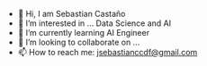 - 👋 Hi, I am Sebastian Castaño
- 👀 I’m interested in ... Data Science and AI
- 🌱 I’m currently learning AI Engineer
- 💞️ I’m looking to collaborate on ...
- 📫 How to reach me: jsebastianccdf@gmail.com

<!---
jsebastian-cc/jsebastian-cc is a ✨ special ✨ repository because its `README.md` (this file) appears on your GitHub profile.
You can click the Preview link to take a look at your changes.
--->
